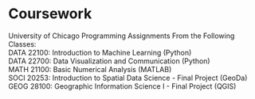 # Coursework
University of Chicago Programming Assignments From the Following Classes:                                                                                 
DATA 22100: Introduction to Machine Learning (Python)                                                                                                                                                                                                     
DATA 22700: Data Visualization and Communication (Python)                                                                                                 
MATH 21100: Basic Numerical Analysis (MATLAB)                                                                                       
SOCI 20253: Introduction to Spatial Data Science - Final Project (GeoDa)                                                                              
GEOG 28100: Geographic Information Science I - Final Project (QGIS)
